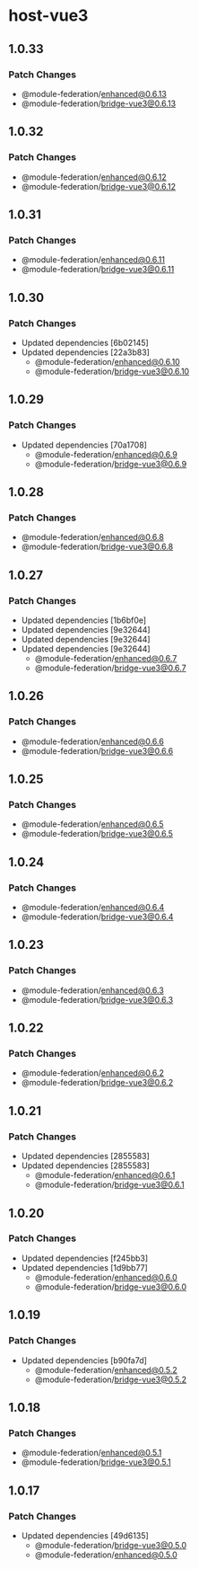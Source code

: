 # host-vue3

## 1.0.33

### Patch Changes

- @module-federation/enhanced@0.6.13
- @module-federation/bridge-vue3@0.6.13

## 1.0.32

### Patch Changes

- @module-federation/enhanced@0.6.12
- @module-federation/bridge-vue3@0.6.12

## 1.0.31

### Patch Changes

- @module-federation/enhanced@0.6.11
- @module-federation/bridge-vue3@0.6.11

## 1.0.30

### Patch Changes

- Updated dependencies [6b02145]
- Updated dependencies [22a3b83]
  - @module-federation/enhanced@0.6.10
  - @module-federation/bridge-vue3@0.6.10

## 1.0.29

### Patch Changes

- Updated dependencies [70a1708]
  - @module-federation/enhanced@0.6.9
  - @module-federation/bridge-vue3@0.6.9

## 1.0.28

### Patch Changes

- @module-federation/enhanced@0.6.8
- @module-federation/bridge-vue3@0.6.8

## 1.0.27

### Patch Changes

- Updated dependencies [1b6bf0e]
- Updated dependencies [9e32644]
- Updated dependencies [9e32644]
- Updated dependencies [9e32644]
  - @module-federation/enhanced@0.6.7
  - @module-federation/bridge-vue3@0.6.7

## 1.0.26

### Patch Changes

- @module-federation/enhanced@0.6.6
- @module-federation/bridge-vue3@0.6.6

## 1.0.25

### Patch Changes

- @module-federation/enhanced@0.6.5
- @module-federation/bridge-vue3@0.6.5

## 1.0.24

### Patch Changes

- @module-federation/enhanced@0.6.4
- @module-federation/bridge-vue3@0.6.4

## 1.0.23

### Patch Changes

- @module-federation/enhanced@0.6.3
- @module-federation/bridge-vue3@0.6.3

## 1.0.22

### Patch Changes

- @module-federation/enhanced@0.6.2
- @module-federation/bridge-vue3@0.6.2

## 1.0.21

### Patch Changes

- Updated dependencies [2855583]
- Updated dependencies [2855583]
  - @module-federation/enhanced@0.6.1
  - @module-federation/bridge-vue3@0.6.1

## 1.0.20

### Patch Changes

- Updated dependencies [f245bb3]
- Updated dependencies [1d9bb77]
  - @module-federation/enhanced@0.6.0
  - @module-federation/bridge-vue3@0.6.0

## 1.0.19

### Patch Changes

- Updated dependencies [b90fa7d]
  - @module-federation/enhanced@0.5.2
  - @module-federation/bridge-vue3@0.5.2

## 1.0.18

### Patch Changes

- @module-federation/enhanced@0.5.1
- @module-federation/bridge-vue3@0.5.1

## 1.0.17

### Patch Changes

- Updated dependencies [49d6135]
  - @module-federation/bridge-vue3@0.5.0
  - @module-federation/enhanced@0.5.0
